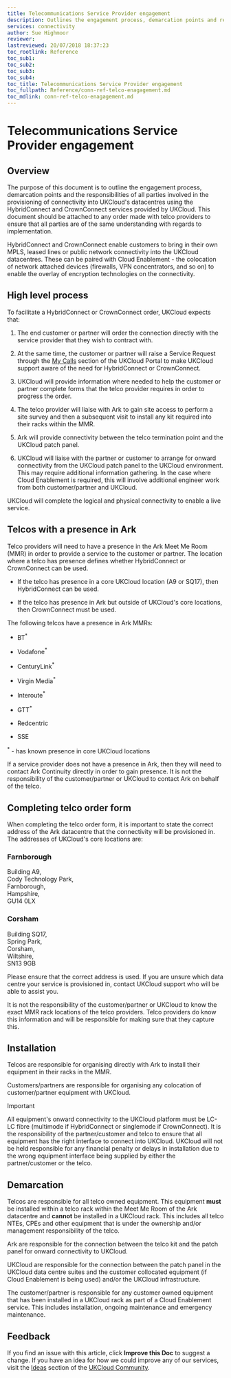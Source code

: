```yaml
---
title: Telecommunications Service Provider engagement
description: Outlines the engagement process, demarcation points and responsibilities of all parties  regarding provisioning connectivity into UKCloud via HybridConnect
services: connectivity
author: Sue Highmoor
reviewer:
lastreviewed: 20/07/2018 18:37:23
toc_rootlink: Reference
toc_sub1: 
toc_sub2:
toc_sub3:
toc_sub4:
toc_title: Telecommunications Service Provider engagement
toc_fullpath: Reference/conn-ref-telco-enagagement.md
toc_mdlink: conn-ref-telco-enagagement.md
---
```


# Telecommunications Service Provider engagement

## Overview

The purpose of this document is to outline the engagement process, demarcation points and the responsibilities of all parties involved in the provisioning of connectivity into UKCloud's datacentres using the HybridConnect and CrownConnect services provided by UKCloud. This document should be attached to any order made with telco providers to ensure that all parties are of the same understanding with regards to implementation.

HybridConnect and CrownConnect enable customers to bring in their own MPLS, leased lines or public network connectivity into the UKCloud datacentres. These can be paired with Cloud Enablement - the colocation of network attached devices (firewalls, VPN concentrators, and so on) to enable the overlay of encryption technologies on the connectivity.

## High level process

To facilitate a HybridConnect or CrownConnect order, UKCloud expects that:

1. The end customer or partner will order the connection directly with the service provider that they wish to contract with.

2. At the same time, the customer or partner will raise a Service Request through the [My Calls](https://portal.skyscapecloud.com/support/ivanti) section of the UKCloud Portal to make UKCloud support aware of the need for HybridConnect or CrownConnect.

3. UKCloud will provide information where needed to help the customer or partner complete forms that the telco provider requires in order to progress the order.

4. The telco provider will liaise with Ark to gain site access to perform a site survey and then a subsequent visit to install any kit required into their racks within the MMR.

5. Ark will provide connectivity between the telco termination point and the UKCloud patch panel.

6. UKCloud will liaise with the partner or customer to arrange for onward connectivity from the UKCloud patch panel to the UKCloud environment. This may require additional information gathering. In the case where Cloud Enablement is required, this will involve additional engineer work from both customer/partner and UKCloud.

UKCloud will complete the logical and physical connectivity to enable a live service.

## Telcos with a presence in Ark

Telco providers will need to have a presence in the Ark Meet Me Room (MMR) in order to provide a service to the customer or partner. The location where a telco has presence defines whether HybridConnect or CrownConnect can be used.

- If the telco has presence in a core UKCloud location (A9 or SQ17), then HybridConnect can be used.

- If the telco has presence in Ark but outside of UKCloud's core locations, then CrownConnect must be used. 

The following telcos have a presence in Ark MMRs:

- BT<sup>*</sup>

- Vodafone<sup>*</sup>

- CenturyLink<sup>*</sup>

- Virgin Media<sup>*</sup>

- Interoute<sup>*</sup>

- GTT<sup>*</sup>

- Redcentric

- SSE

<sup>*</sup> - has known presence in core UKCloud locations

If a service provider does not have a presence in Ark, then they will need to contact Ark Continuity directly in order to gain presence. It is not the responsibility of the customer/partner or UKCloud to contact Ark on behalf of the telco.

## Completing telco order form

When completing the telco order form, it is important to state the correct address of the Ark datacentre that the connectivity will be provisioned in. The addresses of UKCloud's core locations are:

### Farnborough

Building A9,<br>
Cody Technology Park,<br>
Farnborough,<br>
Hampshire, <br>
GU14 0LX

### Corsham

Building SQ17,<br>
Spring Park,<br>
Corsham,<br>
Wiltshire,<br>
SN13 9GB

Please ensure that the correct address is used. If you are unsure which data centre your service is provisioned in, contact UKCloud support who will be able to assist you.

It is not the responsibility of the customer/partner or UKCloud to know the exact MMR rack locations of the telco providers. Telco providers do know this information and will be responsible for making sure that they capture this.

## Installation

Telcos are responsible for organising directly with Ark to install their equipment in their racks in the MMR.

Customers/partners are responsible for organising any colocation of customer/partner equipment with UKCloud.

> [!IMPORTANT]
> All equipment's onward connectivity to the UKCloud platform must be LC-LC fibre (multimode if HybridConnect or singlemode if CrownConnect). It is the responsibility of the partner/customer and telco to ensure that all equipment has the right interface to connect into UKCloud. UKCloud will not be held responsible for any financial penalty or delays in installation due to the wrong equipment interface being supplied by either the partner/customer or the telco.

## Demarcation

Telcos are responsible for all telco owned equipment. This equipment **must** be installed within a telco rack within the Meet Me Room of the Ark datacentre and **cannot** be installed in a UKCloud rack. This includes all telco NTEs, CPEs and other equipment that is under the ownership and/or management responsibility of the telco.

Ark are responsible for the connection between the telco kit and the patch panel for onward connectivity to UKCloud.

UKCloud are responsible for the connection between the patch panel in the UKCloud data centre suites and the customer collocated equipment (if Cloud Enablement is being used) and/or the UKCloud infrastructure.

The customer/partner is responsible for any customer owned equipment that has been installed in a UKCloud rack as part of a Cloud Enablement service. This includes installation, ongoing maintenance and emergency maintenance.

## Feedback

If you find an issue with this article, click **Improve this Doc** to suggest a change. If you have an idea for how we could improve any of our services, visit the [Ideas](https://community.ukcloud.com/ideas) section of the [UKCloud Community](https://community.ukcloud.com).
